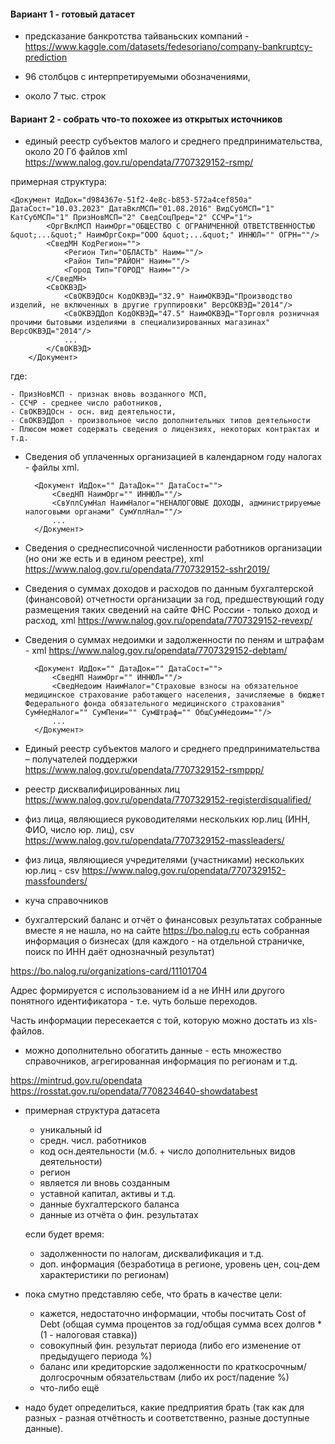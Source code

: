 #### Вариант 1 - готовый датасет

- предсказание банкротства тайваньских компаний - 
https://www.kaggle.com/datasets/fedesoriano/company-bankruptcy-prediction

- 96 столбцов с интерпретируемыми обозначениями,
- около 7 тыс. строк

#### Вариант 2 - собрать что-то похожее из открытых источников

- единый реестр субъектов малого и среднего предпринимательства, около 20 Гб файлов xml
https://www.nalog.gov.ru/opendata/7707329152-rsmp/

примерная структура:

	<Документ ИдДок="d984367e-51f2-4e8c-b853-572a4cef850a" ДатаСост="10.03.2023" ДатаВклМСП="01.08.2016" ВидСубМСП="1" КатСубМСП="1" ПризНовМСП="2" СведСоцПред="2" ССЧР="1">
	        <ОргВклМСП НаимОрг="ОБЩЕСТВО С ОГРАНИЧЕННОЙ ОТВЕТСТВЕННОСТЬЮ &quot;...&quot;" НаимОргСокр="ООО &quot;...&quot;" ИННЮЛ="" ОГРН=""/>
	        <СведМН КодРегион="">
	            <Регион Тип="ОБЛАСТЬ" Наим=""/>
	            <Район Тип="РАЙОН" Наим=""/>
	            <Город Тип="ГОРОД" Наим=""/>
	        </СведМН>
	        <СвОКВЭД>
	            <СвОКВЭДОсн КодОКВЭД="32.9" НаимОКВЭД="Производство изделий, не включенных в другие группировки" ВерсОКВЭД="2014"/>
	            <СвОКВЭДДоп КодОКВЭД="47.5" НаимОКВЭД="Торговля розничная прочими бытовыми изделиями в специализированных магазинах" ВерсОКВЭД="2014"/>
	            ...
	        </СвОКВЭД>
	    </Документ>

где:

	- ПризНовМСП - признак вновь возданного МСП, 
	- ССЧР - среднее число работников, 
	- СвОКВЭДОсн - осн. вид деятельности, 
	- СвОКВЭДДоп - произвольное число дополнительных типов деятельности
	- Плюсом может содержать сведения о лицензиях, некоторых контрактах и т.д.

- Сведения об уплаченных организацией в календарном году налогах - файлы xml.


		<Документ ИдДок="" ДатаДок="" ДатаСост="">
		    <СведНП НаимОрг="" ИННЮЛ=""/>
		    <СвУплСумНал НаимНалог="НЕНАЛОГОВЫЕ ДОХОДЫ, администрируемые налоговыми органами" СумУплНал=""/>
		    ...
		</Документ>


- Сведения о среднесписочной численности работников организации (но они же есть и в едином реестре), xml
https://www.nalog.gov.ru/opendata/7707329152-sshr2019/

- Сведения о суммах доходов и расходов по данным бухгалтерской (финансовой) отчетности организации за год, предшествующий году размещения таких сведений на сайте ФНС России - только доход и расход, xml
https://www.nalog.gov.ru/opendata/7707329152-revexp/

- Сведения о суммах недоимки и задолженности по пеням и штрафам - xml
https://www.nalog.gov.ru/opendata/7707329152-debtam/


		<Документ ИдДок="" ДатаДок="" ДатаСост="">
		    <СведНП НаимОрг="" ИННЮЛ=""/>
		    <СведНедоим НаимНалог="Страховые взносы на обязательное медицинское страхование работающего населения, зачисляемые в бюджет Федерального фонда обязательного медицинского страхования" СумНедНалог="" СумПени="" СумШтраф="" ОбщСумНедоим=""/>
		    ...
		</Документ>


- Единый реестр субъектов малого и среднего предпринимательства – получателей поддержки
https://www.nalog.gov.ru/opendata/7707329152-rsmppp/

- реестр дисквалифицированных лиц 
https://www.nalog.gov.ru/opendata/7707329152-registerdisqualified/

- физ лица, являющиеся руководителями нескольких юр.лиц (ИНН, ФИО, число юр. лиц), csv
 https://www.nalog.gov.ru/opendata/7707329152-massleaders/

- физ лица, являющиеся учредителями (участниками) нескольких юр.лиц - csv
https://www.nalog.gov.ru/opendata/7707329152-massfounders/

+ куча справочников 

- бухгалтерский баланс и отчёт о финансовых результатах собранные вместе я не нашла, но на сайте https://bo.nalog.ru есть собранная информация о бизнесах (для каждого - на отдельной страничке, поиск по ИНН даёт однозначный результат)

https://bo.nalog.ru/organizations-card/11101704

Адрес формируется с использованием id а не ИНН или другого понятного идентификатора - т.е. чуть больше переходов.

Часть информации пересекается с той, которую можно достать из xls-файлов.

- можно дополнительно обогатить данные - есть множество справочников, агрегированная информация по регионам и т.д.

https://mintrud.gov.ru/opendata
https://rosstat.gov.ru/opendata/7708234640-showdatabest

- примерная структура датасета

	- уникальный id
	- средн. числ. работников
	- код осн.деятельности (м.б. + число дополнительных видов деятельности)
	- регион
	- является ли вновь созданным
	- уставной капитал, активы и т.д.
	- данные бухгалтерского баланса
	- данные из отчёта о фин. результатах

	если будет время:
	- задолженности по налогам, дисквалификация и т.д.
	- доп. информация (безработица в регионе, уровень цен, соц-дем характеристики по регионам)

- пока смутно представляю себе, что брать в качестве цели:

	- кажется, недостаточно информации, чтобы посчитать Cost of Debt (общая сумма процентов за год/общая сумма всех долгов * (1 - налоговая ставка))
	- совокупный фин. результат периода (либо его изменение от предыдущего периода %)
    - баланс или кредиторские задолженности по краткосрочным/долгосрочным обязательствам (либо их рост/падение %)
    - что-либо ещё

- надо будет определиться, какие предприятия брать (так как для разных - разная отчётность и соответственно, разные доступные данные).

